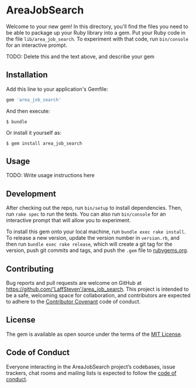 # AreaJobSearch

Welcome to your new gem! In this directory, you'll find the files you need to be able to package up your Ruby library into a gem. Put your Ruby code in the file `lib/area_job_search`. To experiment with that code, run `bin/console` for an interactive prompt.

TODO: Delete this and the text above, and describe your gem

## Installation

Add this line to your application's Gemfile:

```ruby
gem 'area_job_search'
```

And then execute:

    $ bundle

Or install it yourself as:

    $ gem install area_job_search

## Usage

TODO: Write usage instructions here

## Development

After checking out the repo, run `bin/setup` to install dependencies. Then, run `rake spec` to run the tests. You can also run `bin/console` for an interactive prompt that will allow you to experiment.

To install this gem onto your local machine, run `bundle exec rake install`. To release a new version, update the version number in `version.rb`, and then run `bundle exec rake release`, which will create a git tag for the version, push git commits and tags, and push the `.gem` file to [rubygems.org](https://rubygems.org).

## Contributing

Bug reports and pull requests are welcome on GitHub at https://github.com/'LaffSteven'/area_job_search. This project is intended to be a safe, welcoming space for collaboration, and contributors are expected to adhere to the [Contributor Covenant](http://contributor-covenant.org) code of conduct.

## License

The gem is available as open source under the terms of the [MIT License](https://opensource.org/licenses/MIT).

## Code of Conduct

Everyone interacting in the AreaJobSearch project’s codebases, issue trackers, chat rooms and mailing lists is expected to follow the [code of conduct](https://github.com/'LaffSteven'/area_job_search/blob/master/CODE_OF_CONDUCT.md).

